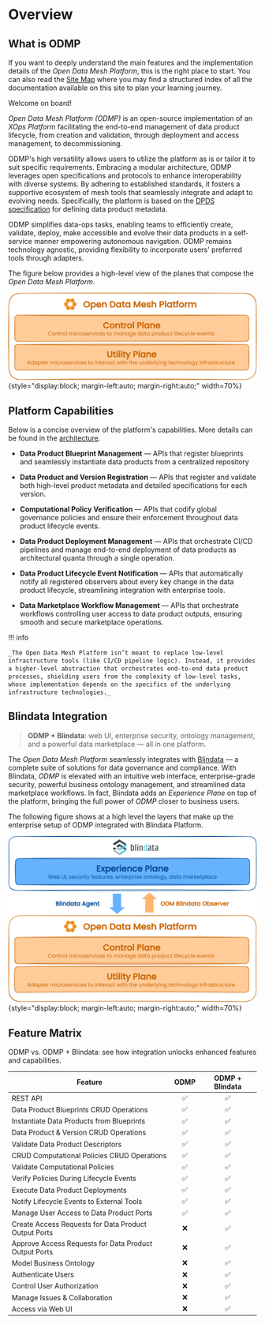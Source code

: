 # Overview

## What is ODMP
If you want to deeply understand the main features and the implementation details of the *Open Data Mesh Platform*, this is the right place to start. You can also read the [Site Map](./sitemap.md) where you may find a structured index of all the documentation available on this site to plan your learning journey.

Welcome on board!

*Open Data Mesh Platform (ODMP)* is an open-source implementation of an *XOps Platform* facilitating the end-to-end management of data product lifecycle, from creation and validation, through deployment and access management, to decommissioning. 

ODMP's high versatility allows users to utilize the platform as is or tailor it to suit specific requirements. Embracing a modular architecture, ODMP leverages open specifications and protocols to enhance interoperability with diverse systems. By adhering to established standards, it fosters a supportive ecosystem of mesh tools that seamlessly integrate and adapt to evolving needs. Specifically, the platform is based on the [DPDS specification](https://dpds.opendatamesh.org/) for defining data product metadata.

ODMP simplifies data-ops tasks, enabling teams to efficiently create, validate, deploy, make accessible and evolve their data products in a self-service manner empowering autonomous navigation. ODMP remains technology agnostic, providing flexibility to incorporate users' preferred tools through adapters.

The figure below provides a high-level view of the planes that compose the *Open Data Mesh Platform*.

![Architecture-diagram](../images/overview/odm-overview.svg){style="display:block; margin-left:auto; margin-right:auto;" width=70%}

## Platform Capabilities

Below is a concise overview of the platform's capabilities. More details can be found in the [architecture](../architecture/index.md).

- **Data Product Blueprint Management** — APIs that register blueprints and seamlessly instantiate data products from a centralized repository

- **Data Product and Version Registration** — APIs that register and validate both high-level product metadata and detailed specifications for each version.

- **Computational Policy Verification** — APIs that codify global governance policies and ensure their enforcement throughout data product lifecycle events.

- **Data Product Deployment Management** — APIs that orchestrate CI/CD pipelines and manage end-to-end deployment of data products as architectural quanta through a single operation.

- **Data Product Lifecycle Event Notification** — APIs that automatically notify all registered observers about every key change in the data product lifecycle, streamlining integration with enterprise tools.

- **Data Marketplace Workflow Management** — APIs that orchestrate workflows controlling user access to data product outputs, ensuring smooth and secure marketplace operations.


!!! info

    _The Open Data Mesh Platform isn’t meant to replace low-level infrastructure tools (like CI/CD pipeline logic). Instead, it provides a higher-level abstraction that orchestrates end-to-end data product processes, shielding users from the complexity of low-level tasks, whose implementation depends on the specifics of the underlying infrastructure technologies._


## Blindata Integration

> **ODMP + Blindata**: web UI, enterprise security, ontology management, and a powerful data marketplace — all in one platform.

The *Open Data Mesh Platform* seamlessly integrates with [Blindata](https://blindata.io/product/) — a complete suite of solutions for data governance and compliance. With Blindata, *ODMP* is elevated with an intuitive web interface, enterprise-grade security, powerful business ontology management, and streamlined data marketplace workflows. In fact, Blindata adds an *Experience Plane* on top of the platform, bringing the full power of *ODMP* closer to business users.

The following figure shows at a high level the layers that make up the enterprise setup of ODMP integrated with Blindata Platform.

![Architecture-diagram](../images/overview/odm-blindata-overview.svg){style="display:block; margin-left:auto; margin-right:auto;" width=70%}

## Feature Matrix

ODMP vs. ODMP + Blindata: see how integration unlocks enhanced features and capabilities.

| Feature                                           | ODMP | ODMP + Blindata |
|--------------------------------------------------|:---:|:---------------:|
| REST API                                         | ✅  | ✅              |
| Data Product Blueprints CRUD Operations          | ✅  | ✅              |
| Instantiate Data Products from Blueprints       | ✅  | ✅              |
| Data Product & Version CRUD Operations           | ✅  | ✅              |
| Validate Data Product Descriptors               | ✅  | ✅              |
| CRUD Computational Policies CRUD Operations      | ✅  | ✅              |
| Validate Computational Policies                  | ✅  | ✅              |
| Verify Policies During Lifecycle Events         | ✅  | ✅              |
| Execute Data Product Deployments                 | ✅  | ✅              |
| Notify Lifecycle Events to External Tools        | ✅  | ✅              |
| Manage User Access to Data Product Ports         | ✅  | ✅              |
| Create Access Requests for Data Product Output Ports   | ❌  | ✅        |
| Approve Access Requests for Data Product Output Ports  | ❌  | ✅         |
| Model Business Ontology                           | ❌  | ✅              |
| Authenticate Users                                | ❌  | ✅              |
| Control User Authorization                        | ❌  | ✅              |
| Manage Issues & Collaboration                     | ❌  | ✅              |
| Access via Web UI                                 | ❌  | ✅              |
